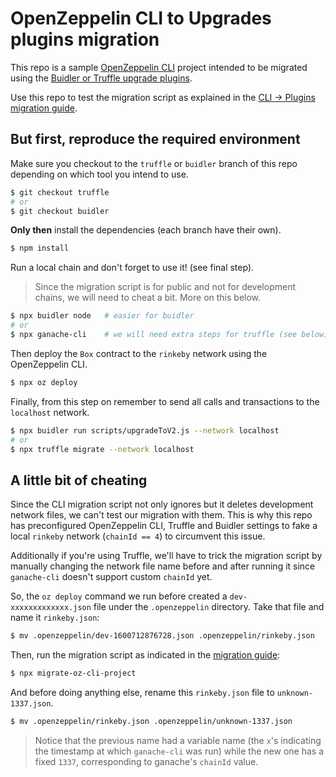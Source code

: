 # OpenZeppelin CLI to Upgrades plugins migration

This repo is a sample [OpenZeppelin CLI](https://github.com/OpenZeppelin/openzeppelin-sdk/blob/master/packages/cli) project intended to be migrated using the [Buidler or Truffle upgrade plugins](https://github.com/OpenZeppelin/openzeppelin-upgrades).

Use this repo to test the migration script as explained in the [CLI → Plugins migration guide](https://www.notion.so/write-migration-guide-16a0237047f64cb8b236e8d18e64e5d4).

## But first, reproduce the required environment
Make sure you checkout to the `truffle` or `buidler` branch of this repo depending on which tool you intend to use.

```bash
$ git checkout truffle
# or
$ git checkout buidler
```

**Only then** install the dependencies (each branch have their own).

```bash
$ npm install
```

Run a local chain and don't forget to use it! (see final step).

> Since the migration script is for public and not for development chains, we will need to cheat a bit. More on this below.

```bash
$ npx buidler node   # easier for buidler
# or
$ npx ganache-cli    # we will need extra steps for truffle (see below)
```

Then deploy the `Box` contract to the `rinkeby` network using the OpenZeppelin CLI.

```bash
$ npx oz deploy
```

Finally, from this step on remember to send all calls and transactions to the `localhost` network.

```bash
$ npx buidler run scripts/upgradeToV2.js --network localhost
# or
$ npx truffle migrate --network localhost
```

## A little bit of cheating

Since the CLI migration script not only ignores but it deletes development network files, we can't test our migration with them. This is why this repo has preconfigured OpenZeppelin CLI, Truffle and Buidler settings to fake a local `rinkeby` network (`chainId == 4`) to circumvent this issue.

Additionally if you're using Truffle, we'll have to trick the migration script by manually changing the network file name before and after running it since `ganache-cli` doesn't support custom `chainId` yet.

So, the `oz deploy` command we run before created a `dev-xxxxxxxxxxxxx.json` file under the `.openzeppelin` directory. Take that file and name it `rinkeby.json`:

```bash
$ mv .openzeppelin/dev-1600712876728.json .openzeppelin/rinkeby.json
```

Then, run the migration script as indicated in the [migration guide](https://www.notion.so/write-migration-guide-16a0237047f64cb8b236e8d18e64e5d4):

```bash
$ npx migrate-oz-cli-project
```

And before doing anything else, rename this `rinkeby.json` file to `unknown-1337.json`.

```bash
$ mv .openzeppelin/rinkeby.json .openzeppelin/unknown-1337.json
```

> Notice that the previous name had a variable name (the `x`'s indicating the timestamp at which `ganache-cli` was run) while the new one has a fixed `1337`, corresponding to ganache's `chainId` value.
